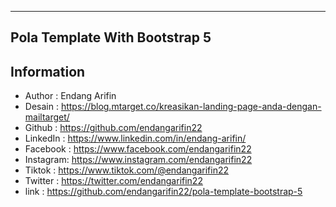 -----------------------------------------------------------------------------------------------
Pola Template With Bootstrap 5
-----------------------------------------------------------------------------------------------
## Information

* Author   : Endang Arifin
* Desain   : https://blog.mtarget.co/kreasikan-landing-page-anda-dengan-mailtarget/
* Github   : https://github.com/endangarifin22
* LinkedIn : https://www.linkedin.com/in/endang-arifin/
* Facebook : https://www.facebook.com/endangarifin22
* Instagram: https://www.instagram.com/endangarifin22
* Tiktok   : https://www.tiktok.com/@endangarifin22
* Twitter  : https://twitter.com/endangarifin22
* link     : https://github.com/endangarifin22/pola-template-bootstrap-5